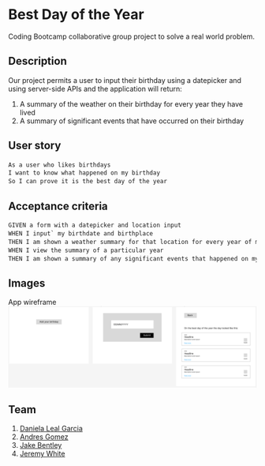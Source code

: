 # Best Day of the Year

Coding Bootcamp collaborative group project to solve a real world problem.

## Description

Our project permits a user to input their birthday using a datepicker and using server-side APIs and the application will return:

1. A summary of the weather on their birthday for every year they have lived
2. A summary of significant events that have occurred on their birthday

## User story

```md
As a user who likes birthdays
I want to know what happened on my birthday
So I can prove it is the best day of the year
```

## Acceptance criteria

```md
GIVEN a form with a datepicker and location input
WHEN I input` my birthdate and birthplace
THEN I am shown a weather summary for that location for every year of my life
WHEN I view the summary of a particular year
THEN I am shown a summary of any significant events that happened on my birthday 
```

## Images

App wireframe
![app_wireframe](./assets/images/bdoty_wireframe.png "app wireframe")

## Team

1. [Daniela Leal Garcia](https://github.com/falfada "Daniela's Github profile")
2. [Andres Gomez](https://github.com/ANDRESGOM77 "Andres' Github profile")
3. [Jake Bentley](Jake272727 "Jake's github profile")
4. [Jeremy White](https://github.com/roughnut "Jeremy's Github profile")
